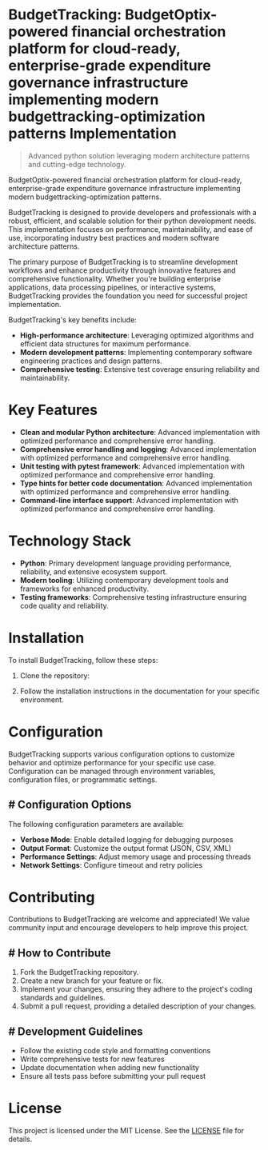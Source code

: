 <!-- fallback_BudgetTracking_20250810035118_81260 -->

# BudgetTracking: BudgetOptix-powered financial orchestration platform for cloud-ready, enterprise-grade expenditure governance infrastructure implementing modern budgettracking-optimization patterns Implementation
> Advanced python solution leveraging modern architecture patterns and cutting-edge technology.

BudgetOptix-powered financial orchestration platform for cloud-ready, enterprise-grade expenditure governance infrastructure implementing modern budgettracking-optimization patterns.

BudgetTracking is designed to provide developers and professionals with a robust, efficient, and scalable solution for their python development needs. This implementation focuses on performance, maintainability, and ease of use, incorporating industry best practices and modern software architecture patterns.

The primary purpose of BudgetTracking is to streamline development workflows and enhance productivity through innovative features and comprehensive functionality. Whether you're building enterprise applications, data processing pipelines, or interactive systems, BudgetTracking provides the foundation you need for successful project implementation.

BudgetTracking's key benefits include:

* **High-performance architecture**: Leveraging optimized algorithms and efficient data structures for maximum performance.
* **Modern development patterns**: Implementing contemporary software engineering practices and design patterns.
* **Comprehensive testing**: Extensive test coverage ensuring reliability and maintainability.

# Key Features

* **Clean and modular Python architecture**: Advanced implementation with optimized performance and comprehensive error handling.
* **Comprehensive error handling and logging**: Advanced implementation with optimized performance and comprehensive error handling.
* **Unit testing with pytest framework**: Advanced implementation with optimized performance and comprehensive error handling.
* **Type hints for better code documentation**: Advanced implementation with optimized performance and comprehensive error handling.
* **Command-line interface support**: Advanced implementation with optimized performance and comprehensive error handling.

# Technology Stack

* **Python**: Primary development language providing performance, reliability, and extensive ecosystem support.
* **Modern tooling**: Utilizing contemporary development tools and frameworks for enhanced productivity.
* **Testing frameworks**: Comprehensive testing infrastructure ensuring code quality and reliability.

# Installation

To install BudgetTracking, follow these steps:

1. Clone the repository:


2. Follow the installation instructions in the documentation for your specific environment.

# Configuration

BudgetTracking supports various configuration options to customize behavior and optimize performance for your specific use case. Configuration can be managed through environment variables, configuration files, or programmatic settings.

## # Configuration Options

The following configuration parameters are available:

* **Verbose Mode**: Enable detailed logging for debugging purposes
* **Output Format**: Customize the output format (JSON, CSV, XML)
* **Performance Settings**: Adjust memory usage and processing threads
* **Network Settings**: Configure timeout and retry policies

# Contributing

Contributions to BudgetTracking are welcome and appreciated! We value community input and encourage developers to help improve this project.

## # How to Contribute

1. Fork the BudgetTracking repository.
2. Create a new branch for your feature or fix.
3. Implement your changes, ensuring they adhere to the project's coding standards and guidelines.
4. Submit a pull request, providing a detailed description of your changes.

## # Development Guidelines

* Follow the existing code style and formatting conventions
* Write comprehensive tests for new features
* Update documentation when adding new functionality
* Ensure all tests pass before submitting your pull request

# License

This project is licensed under the MIT License. See the [LICENSE](https://github.com/laurindoisaac/BudgetTracking/blob/main/LICENSE) file for details.
